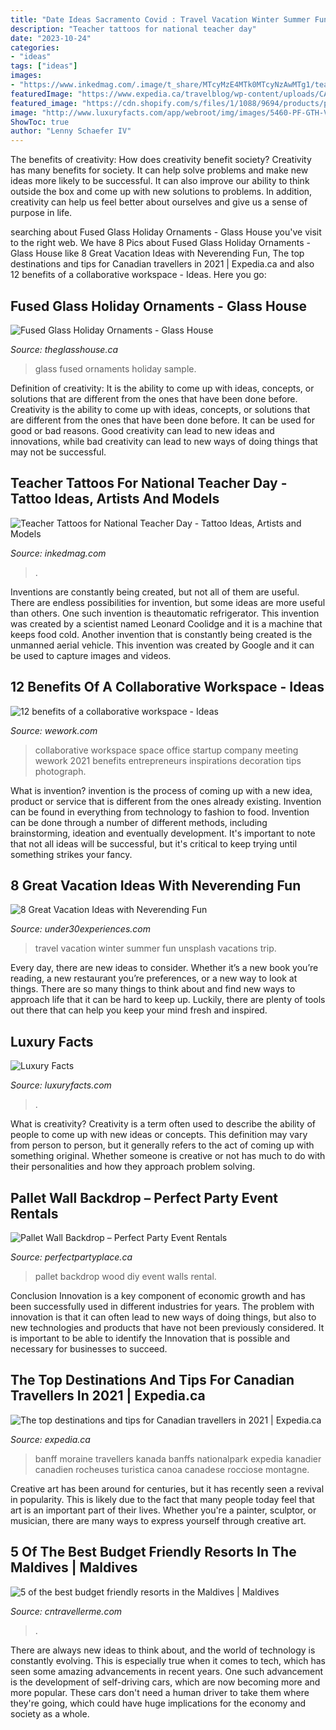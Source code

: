 ```yaml
---
title: "Date Ideas Sacramento Covid : Travel Vacation Winter Summer Fun Unsplash Vacations Trip"
description: "Teacher tattoos for national teacher day"
date: "2023-10-24"
categories:
- "ideas"
tags: ["ideas"]
images:
- "https://www.inkedmag.com/.image/t_share/MTcyMzE4MTk0MTcyNzAwMTg1/teach.png"
featuredImage: "https://www.expedia.ca/travelblog/wp-content/uploads/CA_Alberta_Banff_MoraineLake.jpg"
featured_image: "https://cdn.shopify.com/s/files/1/1088/9694/products/palletbackdrop2_1200x1200.jpg?v=1521630643"
image: "http://www.luxuryfacts.com/app/webroot/img/images/5460-PF-GTH-View5-C-HR-01.jpg"
ShowToc: true
author: "Lenny Schaefer IV"
---
```



The benefits of creativity: How does creativity benefit society?
Creativity has many benefits for society. It can help solve problems and make new ideas more likely to be successful. It can also improve our ability to think outside the box and come up with new solutions to problems. In addition, creativity can help us feel better about ourselves and give us a sense of purpose in life.

	

		
searching about Fused Glass Holiday Ornaments - Glass House you've visit to the right web. We have 8 Pics about Fused Glass Holiday Ornaments - Glass House like 8 Great Vacation Ideas with Neverending Fun, The top destinations and tips for Canadian travellers in 2021 | Expedia.ca and also 12 benefits of a collaborative workspace - Ideas. Here you go:
		
    
## Fused Glass Holiday Ornaments - Glass House

<img loading=lazy src="https://theglasshouse.ca/wp-content/uploads/2016/10/Fused-Glass-Holiday-Ornaments.jpg" onerror="this.onerror=null;this.src='https://tse2.mm.bing.net/th?id=OIP.saLGpKns-9Y9-bpW-jI2pwHaHa&amp;pid=15.1';" alt="Fused Glass Holiday Ornaments - Glass House">

_Source: theglasshouse.ca_

>glass fused ornaments holiday sample. 

	

Definition of creativity: It is the ability to come up with ideas, concepts, or solutions that are different from the ones that have been done before.
Creativity is the ability to come up with ideas, concepts, or solutions that are different from the ones that have been done before. It can be used for good or bad reasons. Good creativity can lead to new ideas and innovations, while bad creativity can lead to new ways of doing things that may not be successful.

    
## Teacher Tattoos For National Teacher Day - Tattoo Ideas, Artists And Models

<img loading=lazy src="https://www.inkedmag.com/.image/t_share/MTcyMzE4MTk0MTcyNzAwMTg1/teach.png" onerror="this.onerror=null;this.src='https://tse3.mm.bing.net/th?id=OIP.RrieUKyIFu1XYoX37ZfpIAHaD4&amp;pid=15.1';" alt="Teacher Tattoos for National Teacher Day - Tattoo Ideas, Artists and Models">

_Source: inkedmag.com_

>. 

	

Inventions are constantly being created, but not all of them are useful. There are endless possibilities for invention, but some ideas are more useful than others. One such invention is theautomatic refrigerator. This invention was created by a scientist named Leonard Coolidge and it is a machine that keeps food cold. Another invention that is constantly being created is the unmanned aerial vehicle. This invention was created by Google and it can be used to capture images and videos.

    
## 12 Benefits Of A Collaborative Workspace - Ideas

<img loading=lazy src="https://www.wework.com/ideas/wp-content/uploads/sites/4/2017/06/Collab1-1120x630.jpg" onerror="this.onerror=null;this.src='https://tse2.mm.bing.net/th?id=OIP.3aP6NP87bVZitp4CyQzlXQHaEK&amp;pid=15.1';" alt="12 benefits of a collaborative workspace - Ideas">

_Source: wework.com_

>collaborative workspace space office startup company meeting wework 2021 benefits entrepreneurs inspirations decoration tips photograph. 

	

What is invention?
invention is the process of coming up with a new idea, product or service that is different from the ones already existing. Invention can be found in everything from technology to fashion to food. 
Invention can be done through a number of different methods, including brainstorming, ideation and eventually development. It's important to note that not all ideas will be successful, but it's critical to keep trying until something strikes your fancy.

    
## 8 Great Vacation Ideas With Neverending Fun

<img loading=lazy src="https://assets-global.website-files.com/56e9debf633486e330198479/5e1385ac3d535ab7374fb92a_jeremy-bishop-mQj1JmAk_54-unsplash.jpg" onerror="this.onerror=null;this.src='https://tse2.mm.bing.net/th?id=OIP.Kt2i_2CY8QbmDH0_JV0YAgHaLH&amp;pid=15.1';" alt="8 Great Vacation Ideas with Neverending Fun">

_Source: under30experiences.com_

>travel vacation winter summer fun unsplash vacations trip. 

	

Every day, there are new ideas to consider. Whether it’s a new book you’re reading, a new restaurant you’re preferences, or a new way to look at things. There are so many things to think about and find new ways to approach life that it can be hard to keep up. Luckily, there are plenty of tools out there that can help you keep your mind fresh and inspired.

    
## Luxury Facts

<img loading=lazy src="http://www.luxuryfacts.com/app/webroot/img/images/5460-PF-GTH-View5-C-HR-01.jpg" onerror="this.onerror=null;this.src='https://tse2.mm.bing.net/th?id=OIP.C7De9rQqBtVmcpmZ34ms_AHaFP&amp;pid=15.1';" alt="Luxury Facts">

_Source: luxuryfacts.com_

>. 

	

What is creativity?
Creativity is a term often used to describe the ability of people to come up with new ideas or concepts. This definition may vary from person to person, but it generally refers to the act of coming up with something original. Whether someone is creative or not has much to do with their personalities and how they approach problem solving.

    
## Pallet Wall Backdrop – Perfect Party Event Rentals

<img loading=lazy src="https://cdn.shopify.com/s/files/1/1088/9694/products/palletbackdrop2_1200x1200.jpg?v=1521630643" onerror="this.onerror=null;this.src='https://tse4.mm.bing.net/th?id=OIP.xAwpEiFPPapYgliaDx_fbwHaFj&amp;pid=15.1';" alt="Pallet Wall Backdrop – Perfect Party Event Rentals">

_Source: perfectpartyplace.ca_

>pallet backdrop wood diy event walls rental. 

	

Conclusion
Innovation is a key component of economic growth and has been successfully used in different industries for years. The problem with innovation is that it can often lead to new ways of doing things, but also to new technologies and products that have not been previously considered. It is important to be able to identify the Innovation that is possible and necessary for businesses to succeed.

    
## The Top Destinations And Tips For Canadian Travellers In 2021 | Expedia.ca

<img loading=lazy src="https://www.expedia.ca/travelblog/wp-content/uploads/CA_Alberta_Banff_MoraineLake.jpg" onerror="this.onerror=null;this.src='https://tse3.mm.bing.net/th?id=OIP.c3ujBn7Tz1TPNFFUfFnIsAHaE8&amp;pid=15.1';" alt="The top destinations and tips for Canadian travellers in 2021 | Expedia.ca">

_Source: expedia.ca_

>banff moraine travellers kanada banffs nationalpark expedia kanadier canadien rocheuses turistica canoa canadese rocciose montagne. 

	

Creative art has been around for centuries, but it has recently seen a revival in popularity. This is likely due to the fact that many people today feel that art is an important part of their lives. Whether you're a painter, sculptor, or musician, there are many ways to express yourself through creative art.

    
## 5 Of The Best Budget Friendly Resorts In The Maldives | Maldives

<img loading=lazy src="https://www.cntravellerme.com/public/images/2020/09/14/Sheraton-Maldives.jpg" onerror="this.onerror=null;this.src='https://tse3.mm.bing.net/th?id=OIP.UjdSkyLfQk245iEAUzaHNQHaE7&amp;pid=15.1';" alt="5 of the best budget friendly resorts in the Maldives | Maldives">

_Source: cntravellerme.com_

>. 

	

There are always new ideas to think about, and the world of technology is constantly evolving. This is especially true when it comes to tech, which has seen some amazing advancements in recent years. One such advancement is the development of self-driving cars, which are now becoming more and more popular. These cars don't need a human driver to take them where they're going, which could have huge implications for the economy and society as a whole.

